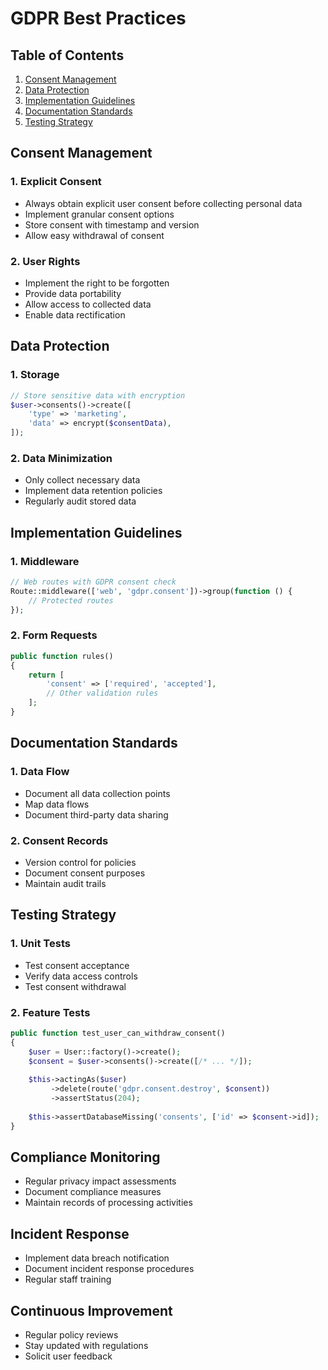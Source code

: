 # GDPR Best Practices

## Table of Contents
1. [Consent Management](#consent-management)
2. [Data Protection](#data-protection)
3. [Implementation Guidelines](#implementation-guidelines)
4. [Documentation Standards](#documentation-standards)
5. [Testing Strategy](#testing-strategy)

## Consent Management

### 1. Explicit Consent
- Always obtain explicit user consent before collecting personal data
- Implement granular consent options
- Store consent with timestamp and version
- Allow easy withdrawal of consent

### 2. User Rights
- Implement the right to be forgotten
- Provide data portability
- Allow access to collected data
- Enable data rectification

## Data Protection

### 1. Storage
```php
// Store sensitive data with encryption
$user->consents()->create([
    'type' => 'marketing',
    'data' => encrypt($consentData),
]);
```

### 2. Data Minimization
- Only collect necessary data
- Implement data retention policies
- Regularly audit stored data

## Implementation Guidelines

### 1. Middleware
```php
// Web routes with GDPR consent check
Route::middleware(['web', 'gdpr.consent'])->group(function () {
    // Protected routes
});
```

### 2. Form Requests
```php
public function rules()
{
    return [
        'consent' => ['required', 'accepted'],
        // Other validation rules
    ];
}
```

## Documentation Standards

### 1. Data Flow
- Document all data collection points
- Map data flows
- Document third-party data sharing

### 2. Consent Records
- Version control for policies
- Document consent purposes
- Maintain audit trails

## Testing Strategy

### 1. Unit Tests
- Test consent acceptance
- Verify data access controls
- Test consent withdrawal

### 2. Feature Tests
```php
public function test_user_can_withdraw_consent()
{
    $user = User::factory()->create();
    $consent = $user->consents()->create([/* ... */]);
    
    $this->actingAs($user)
         ->delete(route('gdpr.consent.destroy', $consent))
         ->assertStatus(204);
         
    $this->assertDatabaseMissing('consents', ['id' => $consent->id]);
}
```

## Compliance Monitoring
- Regular privacy impact assessments
- Document compliance measures
- Maintain records of processing activities

## Incident Response
- Implement data breach notification
- Document incident response procedures
- Regular staff training

## Continuous Improvement
- Regular policy reviews
- Stay updated with regulations
- Solicit user feedback
